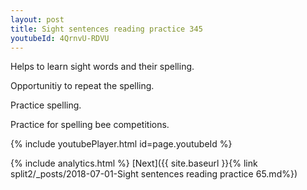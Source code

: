 ```yaml
---
layout: post
title: Sight sentences reading practice 345
youtubeId: 4QrnvU-RDVU
---
```

 
 
Helps to learn sight words and their spelling.

Opportunitiy to repeat the spelling. 

Practice spelling. 
 
Practice for spelling bee competitions. 
 
{% include youtubePlayer.html id=page.youtubeId %}
 
 
{% include analytics.html %} 
[Next]({{ site.baseurl }}{% link  split2/_posts/2018-07-01-Sight sentences reading practice 65.md%})
 
